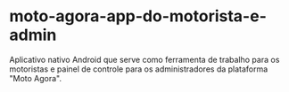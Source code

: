 # moto-agora-app-do-motorista-e-admin
Aplicativo nativo Android que serve como ferramenta de trabalho para os motoristas e painel de controle para os administradores da plataforma "Moto Agora".
